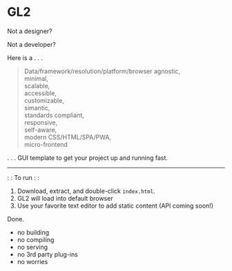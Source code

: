 <H1>GL2</h1>

<p>Not a designer?</p>

<p>Not a developer?</p>

<p>Here is a . . .</p>

> Data/framework/resolution/platform/browser agnostic,<br />minimal,<br />scalable,<br />accessible,<br />customizable,<br />simantic,<br />standards compliant,<br />responsive,<br />self-aware,<br />modern CSS/HTML/SPA/PWA,<br />micro-frontend

<p>. . . GUI template to get your project up and running fast.</p>

---

<p>: : To run : :</p>

<ol>
  <li>Download, extract, and double-click <code>index.html</code>.</li>
  <li>GL2 will load into default browser</li>
  <li>Use your favorite text editor to add static content (API coming soon!)</li>
</ol>

<p>Done.</p>

<ul>
<li>no building</li>
<li>no compiling</li>
<li>no serving</li>
<li>no 3rd party plug-ins</li>
<li>no worries</li>
</ul>
